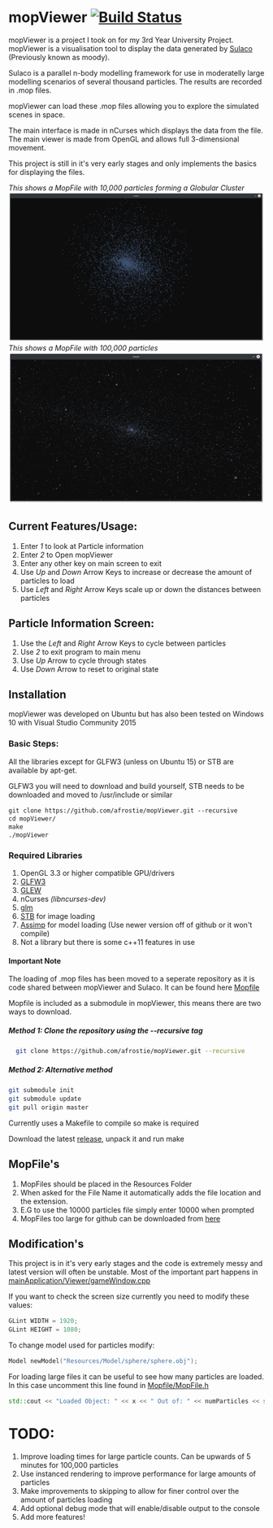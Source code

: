 mopViewer [![Build Status](https://travis-ci.org/Afrostie/Mopviewer.svg?branch=master)](https://travis-ci.org/Afrostie/Mopviewer)
=================================================================================================================================

mopViewer is a project I took on for my 3rd Year University Project. mopViewer is a visualisation tool to display the data generated by [Sulaco](https://gitlab.com/carey.pridgeon/sulaco) (Previously known as moody).

Sulaco is a parallel n-body modelling framework for use in moderatelly large modelling scenarios of several thousand particles. The results are recorded in .mop files.

mopViewer can load these .mop files allowing you to explore the simulated scenes in space.

The main interface is made in nCurses which displays the data from the file. The main viewer is made from OpenGL and allows full 3-dimensional movement.

This project is still in it's very early stages and only implements the basics for displaying the files.

*This shows a MopFile with 10,000 particles forming a Globular Cluster* ![cluster](Resources/Images/cluster1.png)*This shows a MopFile with 100,000 particles* ![100000](Resources/Images/100000.png)

Current Features/Usage:
-----------------------

1.	Enter *1* to look at Particle information
2.	Enter *2* to Open mopViewer
3.	Enter any other key on main screen to exit
4.	Use *Up* and *Down* Arrow Keys to increase or decrease the amount of particles to load
5.	Use *Left* and *Right* Arrow Keys scale up or down the distances between particles

Particle Information Screen:
----------------------------

1.	Use the *Left* and *Right* Arrow Keys to cycle between particles
2.	Use *2* to exit program to main menu
3.	Use *Up* Arrow to cycle through states
4.	Use *Down* Arrow to reset to original state

Installation
------------

mopViewer was developed on Ubuntu but has also been tested on Windows 10 with Visual Studio Community 2015

### Basic Steps:

All the libraries except for GLFW3 (unless on Ubuntu 15) or STB are available by apt-get.

GLFW3 you will need to download and build yourself, STB needs to be downloaded and moved to /usr/include or similar

```shell
git clone https://github.com/afrostie/mopViewer.git --recursive
cd mopViewer/
make
./mopViewer
```

### Required Libraries

1.	OpenGL 3.3 or higher compatible GPU/drivers
2.	[GLFW3](http://www.glfw.org/)
3.	[GLEW](http://glew.sourceforge.net/)
4.	nCurses *(libncurses-dev)*
5.	[glm](http://glm.g-truc.net/0.9.7/index.html)
6.	[STB](https://github.com/nothings/stb) for image loading
7.	[Assimp](https://github.com/assimp/assimp) for model loading (Use newer version off of github or it won't compile)
8.	Not a library but there is some c++11 features in use

#### Important Note

The loading of .mop files has been moved to a seperate repository as it is code shared between mopViewer and Sulaco. It can be found here [Mopfile](http://gitlab.com/carey.pridgeon/Mopfile)

Mopfile is included as a submodule in mopViewer, this means there are two ways to download.

##### Method 1: Clone the repository using the --recursive tag

```bash
  git clone https://github.com/afrostie/mopViewer.git --recursive
```

##### Method 2: Alternative method

```bash
git submodule init
git submodule update
git pull origin master
```

Currently uses a Makefile to compile so make is required

Download the latest [release](https://github.com/Afrostie/mopViewer/releases/tag/1.2), unpack it and run make

MopFile's
---------

1.	MopFiles should be placed in the Resources Folder
2.	When asked for the File Name it automatically adds the file location and the extension.
3.	E.G to use the 10000 particles file simply enter 10000 when prompted
4.	MopFiles too large for github can be downloaded from [here](https://www.dropbox.com/sh/9mq6s7wrj2i3udk/AABcujcJOI9ZtQ-YM0H6_1sRa?dl=0)

Modification's
--------------

This project is in it's very early stages and the code is extremely messy and latest version will often be unstable. Most of the important part happens in [mainApplication/Viewer/gameWindow.cpp](mainApplication/Viewer/gameWindow.cpp)

If you want to check the screen size currently you need to modify these values:

```c++
GLint WIDTH = 1920;
GLint HEIGHT = 1080;
```

To change model used for particles modify:

```c++
Model newModel("Resources/Model/sphere/sphere.obj");
```

For loading large files it can be useful to see how many particles are loaded. In this case uncomment this line found in [Mopfile/MopFile.h](Mopfile/MopFile.h)

```c++
std::cout << "Loaded Object: " << x << " Out of: " << numParticles << std::endl;
```

TODO:
=====

1.	Improve loading times for large particle counts. Can be upwards of 5 minutes for 100,000 particles
2.	Use instanced rendering to improve performance for large amounts of particles
3.	Make improvements to skipping to allow for finer control over the amount of particles loading
4.	Add optional debug mode that will enable/disable output to the console
5.	Add more features!
